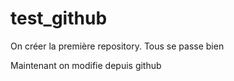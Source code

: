 # test_github
On créer la première repository.
Tous se passe bien

Maintenant on modifie depuis github
